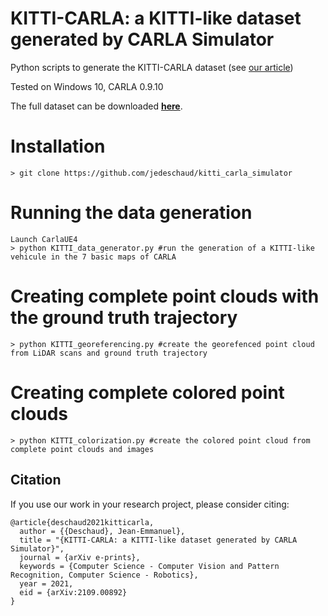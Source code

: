 # KITTI-CARLA: a KITTI-like dataset generated by CARLA Simulator
Python scripts to generate the KITTI-CARLA dataset (see [our article](https://arxiv.org/pdf/2109.00892.pdf))

Tested on Windows 10, CARLA 0.9.10

The full dataset can be downloaded **[here](https://npm3d.fr/kitti-carla)**.
 

# Installation

```
> git clone https://github.com/jedeschaud/kitti_carla_simulator
```

# Running the data generation
```
Launch CarlaUE4
> python KITTI_data_generator.py #run the generation of a KITTI-like vehicule in the 7 basic maps of CARLA
```

# Creating complete point clouds with the ground truth trajectory
```
> python KITTI_georeferencing.py #create the georefenced point cloud from LiDAR scans and ground truth trajectory
```

# Creating complete colored point clouds
```
> python KITTI_colorization.py #create the colored point cloud from complete point clouds and images
```

## Citation

If you use our work in your research project, please consider citing:
```
@article{deschaud2021kitticarla,
  author = {{Deschaud}, Jean-Emmanuel},
  title = "{KITTI-CARLA: a KITTI-like dataset generated by CARLA Simulator}",
  journal = {arXiv e-prints},
  keywords = {Computer Science - Computer Vision and Pattern Recognition, Computer Science - Robotics},
  year = 2021,
  eid = {arXiv:2109.00892}
}
```
